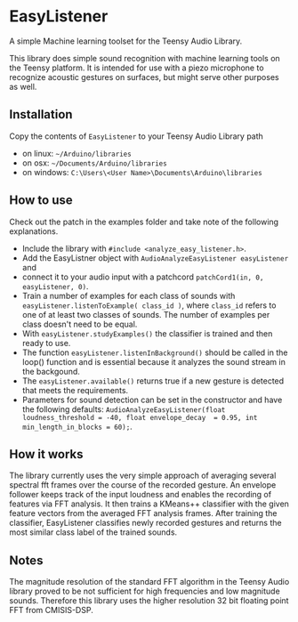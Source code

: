 # EasyListener
A simple Machine learning toolset for the Teensy Audio Library.

This library does simple sound recognition with machine learning tools on the Teensy platform. 
It is intended for use with a piezo microphone to recognize acoustic gestures on surfaces, 
but might serve other purposes as well. 


## Installation
Copy the contents of ```EasyListener``` to your Teensy Audio Library path 

- on linux: ```~/Arduino/libraries```
- on osx:   ```~/Documents/Arduino/libraries```
- on windows: ```C:\Users\<User Name>\Documents\Arduino\libraries```

## How to use
Check out the patch in the examples folder and take note of the following explanations.
- Include the library with ```#include <analyze_easy_listener.h>```.
- Add the EasyListner object with ```AudioAnalyzeEasyListener easyListener``` and 
- connect it to your audio input with a patchcord ```patchCord1(in, 0, easyListener, 0)```.
- Train a number of examples for each class of sounds with ```easyListener.listenToExample( class_id )```, 
where ```class_id``` refers to one of at least two classes of sounds. 
The number of examples per class doesn't need to be equal.
- With ```easyListener.studyExamples()``` the classifier is trained and then ready to use.
- The function ```easyListener.listenInBackground()``` should be called in the loop() function and is essential 
because it analyzes the sound stream in the backgound. 
- The ```easyListener.available()``` returns true if a new gesture is detected that meets the requirements. 
- Parameters for sound detection can be set in the constructor and have the following defaults:
```AudioAnalyzeEasyListener(float loudness_threshold = -40, float envelope_decay  = 0.95, int min_length_in_blocks = 60);```.

## How it works
The library currently uses the very simple approach of averaging several spectral fft frames over the course of the recorded gesture. 
An envelope follower keeps track of the input loudness and enables the recording of features via FFT analysis. It then trains a KMeans++ classifier with the given feature vectors from the averaged FFT analysis frames. After training the classifier, EasyListener classifies newly recorded gestures and returns the most similar class label of the trained sounds.

## Notes
The magnitude resolution of the standard FFT algorithm in the Teensy Audio library proved to be not sufficient for high frequencies and low magnitude sounds. Therefore this library uses the higher resolution 32 bit floating point FFT from CMISIS-DSP. 
